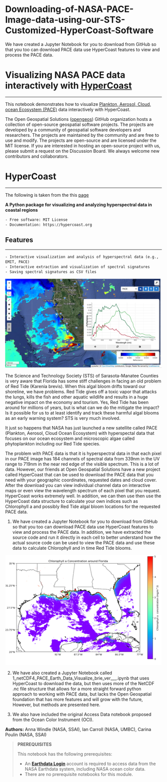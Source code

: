 # Downloading-of-NASA-PACE-Image-data-using-our-STS-Customized-HyperCoast-Software
We have created a Jupyter Notebook for you to download from GitHub so that you too can download PACE data use HyperCoast features to view and process the PACE data. 

# **Visualizing NASA PACE data interactively with [HyperCoast](https://github.com/opengeos/HyperCoast)**
---

This notebook demonstrates how to visualize [Plankton, Aerosol, Cloud, ocean Ecosystem (PACE)](https://pace.gsfc.nasa.gov) data interactively with HyperCoast.

The Open Geospatial Solutions ([opengeos](https://github.com/opengeos)) GitHub organization hosts a collection of open-source geospatial software projects. The projects are developed by a community of geospatial software developers and researchers. The projects are maintained by the community and are free to use and modify. The projects are open-source and are licensed under the MIT license. If you are interested in hosting an open-source project with us, please submit a request on the Discussion Board. We always welcome new contributors and collaborators.

# **HyperCoast**
---

The following is taken from the this [page](https://github.com/opengeos/HyperCoast?tab=readme-ov-file)


**A Python package for visualizing and analyzing hyperspectral data in coastal regions**

    - Free software: MIT License
    - Documentation: https://hypercoast.org

## Features
---

    - Interactive visualization and analysis of hyperspectral data (e.g., EMIT, PACE)
    - Interactive extraction and visualization of spectral signatures
    - Saving spectral signatures as CSV files

![image1](HyperCoast_Map.png)


The Science and Technology Society (STS) of Sarasota-Manatee Counties is very aware that Florida has some stiff challenges in facing an old problem of Red Tide (Karenia brevis). When this algal bloom drifts toward our shoreline, we have problems. Red Tide gives off a toxic vapor that attacks the lungs, kills the fish and other aquatic wildlife and results in a huge negative impact on the economy and tourism. Yes, Red Tide has been around for millions of years, but is what can we do the mitigate the impact? Is it possible for us to at least identify and track these harmful algal blooms as an early warning system? STS is very much involved.  

It just so happens that NASA has just launched a new satellite called PACE (Plankton, Aerosol, Cloud Ocean Ecosystem) with hyperspectal data that focuses on our ocean ecosystem and microscopic algae called phytoplankton including our Red Tide species. 

The problem with PACE data is that it is hyperspectral data in that each pixel in our PACE image has 184 channels of spectral data from 339nm in the UV range to 719nm in the near red edge of the visible spectrum. This is a lot of data. However, our friends at Open Geospatial Solutions have a new project called HyperCoast that can be used to download the PACE data that you need with your geographic coordinates, requested dates and cloud cover. After the download you can view individual channel data on interactive maps or even view the wavelength spectrum of each pixel that you request. HyperCoast works extremely well. In addition, we can then use then use the HyperCoast data structure to calculate your own indices such as Chlorophyll a and possibly Red Tide algal bloom locations for the requested PACE data. 

1) We have created a Jupyter Notebook for you to download from GitHub so that you too can download PACE data use HyperCoast features to view and process the PACE data. In addition, we have extracted the source code and run it directly in each cell to better understand how the actual source code can be used to view the PACE data and use these data to calculate Chlorophyll and in time Red Tide blooms. 

![image1](chlor_a.png)

2) We have also created a Jupyter Notebook called 1_netCDF4_PACE_Earth_Data_Visualize_brie_ver___.ipynb that uses HyperCoast to download the data, but then uses more of the NetCDF .nc file structure that allows for a more straight forward python approach to working with PACE data, but lacks the Open Geospatial foundation that has more features and will grow with the future, However, but methods are presented here. 

3) We also have included the original Access Data notebook proposed from the Ocean Color Instrument (OCI).

**Authors:** Anna Windle (NASA, SSAI), Ian Carroll (NASA, UMBC), Carina Poulin (NASA, SSAI)

> **PREREQUISITES**
>
> This notebook has the following prerequisites:
> - An **<a href="https://urs.earthdata.nasa.gov/" target="_blank">Earthdata Login</a>**
>   account is required to access data from the NASA Earthdata system, including NASA ocean color data.
> - There are no prerequisite notebooks for this module.
